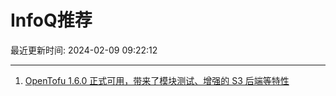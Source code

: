 # InfoQ推荐

最近更新时间: 2024-02-09 09:22:12

--- 
1. [OpenTofu 1.6.0 正式可用，带来了模块测试、增强的 S3 后端等特性](https://www.infoq.cn/article/BJrcFZLrdbShNpFJvFqV) 
